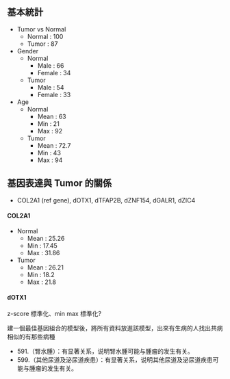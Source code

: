 ## 基本統計
- Tumor vs Normal
	- Normal : 100
	- Tumor : 87
- Gender
	- Normal
		- Male : 66
		- Female : 34
	- Tumor
		- Male : 54
		- Female : 33
- Age
	- Normal
		- Mean : 63
		- Min : 21
		- Max : 92
	- Tumor 
		- Mean : 72.7
		- Min : 43
		- Max : 94

## 基因表達與 Tumor 的關係
- COL2A1 (ref gene), dOTX1, dTFAP2B, dZNF154, dGALR1, dZIC4

#### COL2A1
- Normal 
	- Mean : 25.26
	- Min : 17.45
	- Max : 31.86
- Tumor 
	- Mean : 26.21
	- Min : 18.2
	- Max : 21.8

#### dOTX1

z-score 標準化、min max 標準化?

建一個最佳基因組合的模型後，將所有資料放進該模型，出來有生病的人找出共病相似的有那些病種

- 591.（腎水腫）：有显著关系，说明腎水腫可能与腫瘤的发生有关。
- 599.（其他尿道及泌尿道疾患）：有显著关系，说明其他尿道及泌尿道疾患可能与腫瘤的发生有关。


